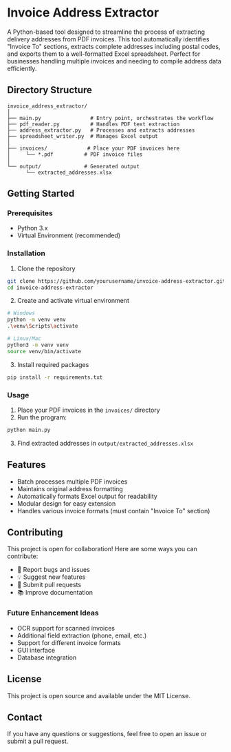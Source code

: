 # Invoice Address Extractor

A Python-based tool designed to streamline the process of extracting delivery addresses from PDF invoices. This tool automatically identifies "Invoice To" sections, extracts complete addresses including postal codes, and exports them to a well-formatted Excel spreadsheet. Perfect for businesses handling multiple invoices and needing to compile address data efficiently.

## Directory Structure
```
invoice_address_extractor/
│  
├── main.py                # Entry point, orchestrates the workflow
├── pdf_reader.py          # Handles PDF text extraction
├── address_extractor.py   # Processes and extracts addresses
├── spreadsheet_writer.py  # Manages Excel output
│  
├── invoices/             # Place your PDF invoices here
│     └── *.pdf          # PDF invoice files
│  
└── output/              # Generated output
      └── extracted_addresses.xlsx
```

## Getting Started

### Prerequisites
- Python 3.x
- Virtual Environment (recommended)

### Installation

1. Clone the repository
```bash
git clone https://github.com/yourusername/invoice-address-extractor.git
cd invoice-address-extractor
```

2. Create and activate virtual environment
```bash
# Windows
python -m venv venv
.\venv\Scripts\activate

# Linux/Mac
python3 -m venv venv
source venv/bin/activate
```

3. Install required packages
```bash
pip install -r requirements.txt
```

### Usage

1. Place your PDF invoices in the `invoices/` directory
2. Run the program:
```bash
python main.py
```
3. Find extracted addresses in `output/extracted_addresses.xlsx`

## Features
- Batch processes multiple PDF invoices
- Maintains original address formatting
- Automatically formats Excel output for readability
- Modular design for easy extension
- Handles various invoice formats (must contain "Invoice To" section)

## Contributing

This project is open for collaboration! Here are some ways you can contribute:

- 🐛 Report bugs and issues
- 💡 Suggest new features
- 🔧 Submit pull requests
- 📚 Improve documentation

### Future Enhancement Ideas
- OCR support for scanned invoices
- Additional field extraction (phone, email, etc.)
- Support for different invoice formats
- GUI interface
- Database integration

## License
This project is open source and available under the MIT License.

## Contact
If you have any questions or suggestions, feel free to open an issue or submit a pull request.
